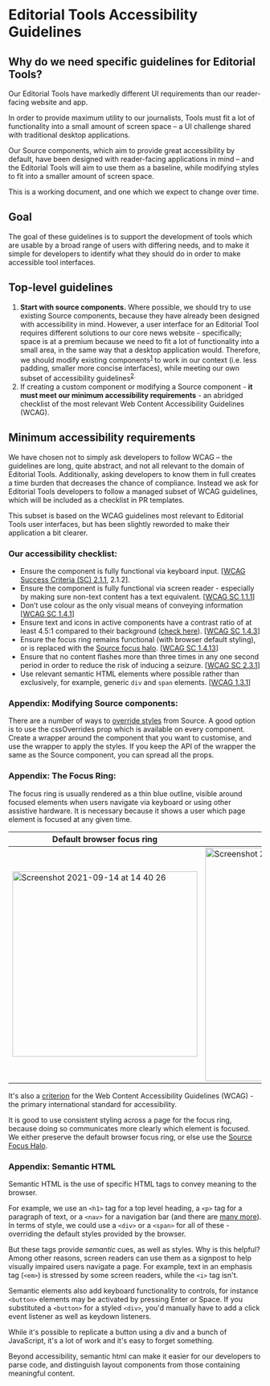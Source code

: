 # Editorial Tools Accessibility Guidelines

## Why do we need specific guidelines for Editorial Tools?
Our Editorial Tools have markedly different UI requirements than our reader-facing website and app.

In order to provide maximum utility to our journalists, Tools must fit a lot of functionality into a small amount of screen space – a UI challenge shared with traditional desktop applications.

Our Source components, which aim to provide great accessibility by default, have been designed with reader-facing applications in mind – and the Editorial Tools will aim to use them as a baseline, while modifying styles to fit into a smaller amount of screen space.

This is a working document, and one which we expect to change over time.

## Goal 

The goal of these guidelines is to support the development of tools which are usable by a broad range of users with differing needs, and to make it simple for developers to identify what they should do in order to make accessible tool interfaces.

## Top-level guidelines
1. **Start with source components.** Where possible, we should try to use existing Source components, because they have already been designed with accessibility in mind. 
However, a user interface for an Editorial Tool requires different solutions to our core news website - specifically; space is at a premium because we need to fit a lot of functionality into a small area, in the same way that a desktop application would. 
Therefore, we should modify existing components<sup>[1](#appendix-modifying-source-components)</sup> to work in our context (i.e. less padding, smaller more concise interfaces), while meeting our own subset of accessibility guidelines<sup>[2](#our-accessibility-checklist).
2. If creating a custom component or modifying a Source component - **it must meet our minimum accessibility requirements** - an abridged checklist of the most relevant Web Content Accessibility Guidelines (WCAG).

## Minimum accessibility requirements
We have chosen not to simply ask developers to follow WCAG – the guidelines are long, quite abstract, and not all relevant to the domain of Editorial Tools. Additionally, asking developers to know them in full creates a time burden that decreases the chance of compliance. Instead we ask for Editorial Tools developers to follow a managed subset of WCAG guidelines, which will be included as a checklist in PR templates.

This subset is based on the WCAG guidelines most relevant to Editorial Tools user interfaces, but has been slightly reworded to make their application a bit clearer.

### Our accessibility checklist:

- Ensure the component is fully functional via keyboard input. [[WCAG Success Criteria (SC) 2.1.1](https://www.w3.org/WAI/WCAG21/Understanding/keyboard.html), 2.1.2].
- Ensure the component is fully functional via screen reader - especially by making sure non-text content has a text equivalent. [[WCAG SC 1.1.1](https://www.w3.org/WAI/WCAG21/Understanding/non-text-content.html)]
- Don’t use colour as the only visual means of conveying information [[WCAG SC 1.4.1](https://www.w3.org/TR/UNDERSTANDING-WCAG20/visual-audio-contrast-without-color.html)]
- Ensure text and icons in active components have a contrast ratio of at least 4.5:1 compared to their background ([check here](https://webaim.org/resources/contrastchecker/)). [[WCAG SC 1.4.3](https://www.w3.org/TR/UNDERSTANDING-WCAG20/visual-audio-contrast-contrast.html)]
- Ensure the focus ring remains functional (with browser default styling), or is replaced with the [Source focus halo](https://github.com/guardian/source/blob/eab592ab9c1cc4c69128decb8149de536435105b/src/core/foundations/README.md#focus-halo). [[WCAG SC 1.4.13](https://www.w3.org/WAI/WCAG21/Understanding/focus-visible.html)]
- Ensure that no content flashes more than three times in any one second period in order to reduce the risk of inducing a seizure. [[WCAG SC 2.3.1](https://www.w3.org/WAI/WCAG21/Understanding/three-flashes-or-below-threshold.html)]
- Use relevant semantic HTML elements where possible rather than exclusively, for example, generic `div` and `span` elements. [[WCAG 1.3.1](https://www.w3.org/TR/UNDERSTANDING-WCAG20/content-structure-separation-programmatic.html)]

### Appendix: Modifying Source components:

There are a number of ways to [override styles](https://github.com/guardian/source/blob/main/docs/07-overriding-styles.md) from Source. A good option is to use the cssOverrides prop which is available on every component. Create a wrapper around the component that you want to customise, and use the wrapper to apply the styles. If you keep the API of the wrapper the same as the Source component, you can spread all the props.

### Appendix: The Focus Ring:

The focus ring is usually rendered as a thin blue outline, visible around focused elements when users navigate via keyboard or using other assistive hardware. It is necessary because it shows a user which page element is focused at any given time.

| Default browser focus ring | Source Focus Halo |
| --- | --- |
| <img width="368" alt="Screenshot 2021-09-14 at 14 40 26" src="https://user-images.githubusercontent.com/34686302/133289996-990b0c18-1ba6-40ea-8eae-4b142e05d7a7.png"> | <img width="463" alt="Screenshot 2021-09-14 at 16 33 38" src="https://user-images.githubusercontent.com/34686302/133290048-4f7c74f1-c4da-4da8-8702-be59cc07f299.png"> |

It's also a [criterion](https://www.w3.org/WAI/WCAG21/Understanding/focus-visible.html) for the Web Content Accessibility Guidelines (WCAG) - the primary international standard for accessibility.

It is good to use consistent styling across a page for the focus ring, because doing so communicates more clearly which element is focused. We either preserve the default browser focus ring, or else use the [Source Focus Halo](https://github.com/guardian/source/blob/eab592ab9c1cc4c69128decb8149de536435105b/src/core/foundations/README.md#focus-halo).

### Appendix: Semantic HTML

Semantic HTML is the use of specific HTML tags to convey meaning to the browser.

For example, we use an `<h1>` tag for a top level heading, a `<p>` tag for a paragraph of text, or a `<nav>` for a navigation bar (and there are [many more](https://developer.mozilla.org/en-US/docs/Web/HTML/Element)). In terms of style, we could use a `<div>` or a `<span>` for all of these - overriding the default styles provided by the browser.

But these tags provide *semantic* cues, as well as styles. Why is this helpful? Among other reasons, screen readers can use them as a signpost to help visually impaired users navigate a page. For example, text in an emphasis tag (`<em>`) is stressed by some screen readers, while the `<i>` tag isn't.
  
Semantic elements also add keyboard functionality to controls, for instance `<button>` elements may be activated by pressing Enter or Space. If you substituted a `<button>` for a styled `<div>`, you'd manually have to add a click event listener as well as keydown listeners.

While it's possible to replicate a button using a div and a bunch of JavaScript, it's a lot of work and it's easy to forget something.

Beyond accessibility, semantic html can make it easier for our developers to parse code, and distinguish layout components from those containing meaningful content.
